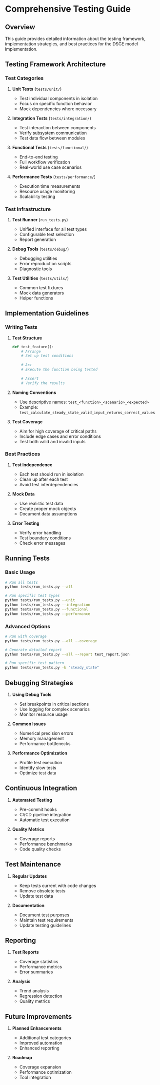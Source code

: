 # Comprehensive Testing Guide

## Overview

This guide provides detailed information about the testing framework, implementation strategies, and best practices for the DSGE model implementation.

## Testing Framework Architecture

### Test Categories

1. **Unit Tests** (`tests/unit/`)
   - Test individual components in isolation
   - Focus on specific function behavior
   - Mock dependencies where necessary

2. **Integration Tests** (`tests/integration/`)
   - Test interaction between components
   - Verify subsystem communication
   - Test data flow between modules

3. **Functional Tests** (`tests/functional/`)
   - End-to-end testing
   - Full workflow verification
   - Real-world use case scenarios

4. **Performance Tests** (`tests/performance/`)
   - Execution time measurements
   - Resource usage monitoring
   - Scalability testing

### Test Infrastructure

1. **Test Runner** (`run_tests.py`)
   - Unified interface for all test types
   - Configurable test selection
   - Report generation

2. **Debug Tools** (`tests/debug/`)
   - Debugging utilities
   - Error reproduction scripts
   - Diagnostic tools

3. **Test Utilities** (`tests/utils/`)
   - Common test fixtures
   - Mock data generators
   - Helper functions

## Implementation Guidelines

### Writing Tests

1. **Test Structure**
   ```python
   def test_feature():
       # Arrange
       # Set up test conditions
       
       # Act
       # Execute the function being tested
       
       # Assert
       # Verify the results
   ```

2. **Naming Conventions**
   - Use descriptive names: `test_<function>_<scenario>_<expected>`
   - Example: `test_calculate_steady_state_valid_input_returns_correct_values`

3. **Test Coverage**
   - Aim for high coverage of critical paths
   - Include edge cases and error conditions
   - Test both valid and invalid inputs

### Best Practices

1. **Test Independence**
   - Each test should run in isolation
   - Clean up after each test
   - Avoid test interdependencies

2. **Mock Data**
   - Use realistic test data
   - Create proper mock objects
   - Document data assumptions

3. **Error Testing**
   - Verify error handling
   - Test boundary conditions
   - Check error messages

## Running Tests

### Basic Usage

```bash
# Run all tests
python tests/run_tests.py --all

# Run specific test types
python tests/run_tests.py --unit
python tests/run_tests.py --integration
python tests/run_tests.py --functional
python tests/run_tests.py --performance
```

### Advanced Options

```bash
# Run with coverage
python tests/run_tests.py --all --coverage

# Generate detailed report
python tests/run_tests.py --all --report test_report.json

# Run specific test pattern
python tests/run_tests.py -k "steady_state"
```

## Debugging Strategies

1. **Using Debug Tools**
   - Set breakpoints in critical sections
   - Use logging for complex scenarios
   - Monitor resource usage

2. **Common Issues**
   - Numerical precision errors
   - Memory management
   - Performance bottlenecks

3. **Performance Optimization**
   - Profile test execution
   - Identify slow tests
   - Optimize test data

## Continuous Integration

1. **Automated Testing**
   - Pre-commit hooks
   - CI/CD pipeline integration
   - Automatic test execution

2. **Quality Metrics**
   - Coverage reports
   - Performance benchmarks
   - Code quality checks

## Test Maintenance

1. **Regular Updates**
   - Keep tests current with code changes
   - Remove obsolete tests
   - Update test data

2. **Documentation**
   - Document test purposes
   - Maintain test requirements
   - Update testing guidelines

## Reporting

1. **Test Reports**
   - Coverage statistics
   - Performance metrics
   - Error summaries

2. **Analysis**
   - Trend analysis
   - Regression detection
   - Quality metrics

## Future Improvements

1. **Planned Enhancements**
   - Additional test categories
   - Improved automation
   - Enhanced reporting

2. **Roadmap**
   - Coverage expansion
   - Performance optimization
   - Tool integration